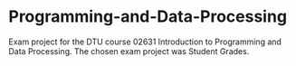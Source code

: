 # Programming-and-Data-Processing

Exam project for the DTU course 02631 Introduction to Programming and Data Processing. The chosen exam project was Student Grades.
